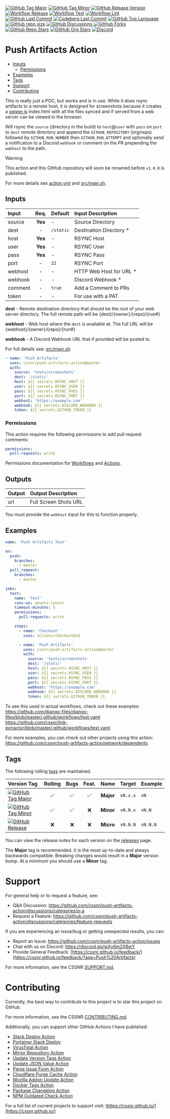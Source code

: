 [![GitHub Tag Major](https://img.shields.io/github/v/tag/cssnr/push-artifacts-action?sort=semver&filter=!v*.*&logo=git&logoColor=white&labelColor=585858&label=%20)](https://github.com/cssnr/push-artifacts-action/tags)
[![GitHub Tag Minor](https://img.shields.io/github/v/tag/cssnr/push-artifacts-action?sort=semver&filter=!v*.*.*&logo=git&logoColor=white&labelColor=585858&label=%20)](https://github.com/cssnr/push-artifacts-action/tags)
[![GitHub Release Version](https://img.shields.io/github/v/release/cssnr/push-artifacts-action?logo=git&logoColor=white&labelColor=585858&label=%20)](https://github.com/cssnr/push-artifacts-action/releases/latest)
[![Workflow Release](https://img.shields.io/github/actions/workflow/status/cssnr/push-artifacts-action/release.yaml?logo=github&label=release)](https://github.com/cssnr/push-artifacts-action/actions/workflows/release.yaml)
[![Workflow Test](https://img.shields.io/github/actions/workflow/status/cssnr/push-artifacts-action/test.yaml?logo=github&label=test)](https://github.com/cssnr/push-artifacts-action/actions/workflows/test.yaml)
[![Workflow Lint](https://img.shields.io/github/actions/workflow/status/cssnr/push-artifacts-action/lint.yaml?logo=github&label=lint)](https://github.com/cssnr/push-artifacts-action/actions/workflows/lint.yaml)
[![GitHub Last Commit](https://img.shields.io/github/last-commit/cssnr/push-artifacts-action?logo=github&label=updated)](https://github.com/cssnr/push-artifacts-action/graphs/commit-activity)
[![Codeberg Last Commit](https://img.shields.io/gitea/last-commit/cssnr/push-artifacts-action/master?gitea_url=https%3A%2F%2Fcodeberg.org%2F&logo=codeberg&logoColor=white&label=updated)](https://codeberg.org/cssnr/push-artifacts-action)
[![GitHub Top Language](https://img.shields.io/github/languages/top/cssnr/push-artifacts-action?logo=sharp&logoColor=white)](https://github.com/cssnr/push-artifacts-action)
[![GitHub repo size](https://img.shields.io/github/repo-size/cssnr/push-artifacts-action?logo=bookstack&logoColor=white&label=size)](https://github.com/cssnr/push-artifacts-action)
[![GitHub Discussions](https://img.shields.io/github/discussions/cssnr/push-artifacts-action)](https://github.com/cssnr/push-artifacts-action/discussions)
[![GitHub Forks](https://img.shields.io/github/forks/cssnr/push-artifacts-action?style=flat&logo=github)](https://github.com/cssnr/push-artifacts-action/forks)
[![GitHub Repo Stars](https://img.shields.io/github/stars/cssnr/push-artifacts-action?style=flat&logo=github)](https://github.com/cssnr/push-artifacts-action/stargazers)
[![GitHub Org Stars](https://img.shields.io/github/stars/cssnr?style=flat&logo=github&label=org%20stars)](https://cssnr.github.io/)
[![Discord](https://img.shields.io/discord/899171661457293343?logo=discord&logoColor=white&label=discord&color=7289da)](https://discord.gg/wXy6m2X8wY)

# Push Artifacts Action

- [Inputs](#Inputs)
  - [Permissions](#Permissions)
- [Examples](#Examples)
- [Tags](#Tags)
- [Support](#Support)
- [Contributing](#Contributing)

This is really just a POC, but works and is in use. While it does rsync artifacts to a remote host, it is designed for
screenshots because it creates a [swiper.js](https://github.com/nolimits4web/swiper) index.html with all the files
synced and if served from a web server can be viewed in the browser.

Will rsync the `source` (directory in the build) to `host`@`user` with `pass` on `port` to `dest` remote directory and
append the `GITHUB_REPOSITORY` (org/repo) followed by `GITHUB_RUN_NUMBER` then `GITHUB_RUN_ATTEMPT` and optionally send
a notification to a Discord `webhook` or comment on the PR prepending the `webhost` to the path.

> [!WARNING]  
> This action and this GitHub repository will soon be renamed before `v1.0.0` is published.

For more details see [action.yml](action.yml) and [src/main.sh](src/main.sh).

## Inputs

| Input   |  Req.   | Default   | Input&nbsp;Description   |
| :------ | :-----: | :-------- | :----------------------- |
| source  | **Yes** | -         | Source Directory         |
| dest    |    -    | `/static` | Destination Directory \* |
| host    | **Yes** | -         | RSYNC Host               |
| user    | **Yes** | -         | RSYNC User               |
| pass    | **Yes** | -         | RSYNC Pass               |
| port    |    -    | `22`      | RSYNC Port               |
| webhost |    -    | -         | HTTP Web Host for URL \* |
| webhook |    -    | -         | Discord Webhook \*       |
| comment |    -    | `true`    | Add a Comment to PRs     |
| token   |    -    | -         | For use with a PAT       |

**dest** - Remote destination directory that should be the root of your web server directory.
The full remote path will be {dest}/{owner}/{repo}/{run#}

**webhost** - Web host where the `dest` is available at. The full URL will be {webhost}/{owner}/{repo}/{run#}

**webhook** - A Discord Webhook URL that if provided will be posted to.

For full details see: [src/main.sh](src/main.sh)

```yaml
- name: 'Push Artifacts'
  uses: cssnr/push-artifacts-action@master
  with:
    source: 'tests/screenshots'
    dest: '/static'
    host: ${{ secrets.RSYNC_HOST }}
    user: ${{ secrets.RSYNC_USER }}
    pass: ${{ secrets.RSYNC_PASS }}
    port: ${{ secrets.RSYNC_PORT }}
    webhost: 'https://example.com'
    webhook: ${{ secrets.DISCORD_WEBHOOK }}
    token: ${{ secrets.GITHUB_TOKEN }}
```

### Permissions

This action requires the following permissions to add pull request comments:

```yaml
permissions:
  pull-requests: write
```

Permissions documentation for [Workflows](https://docs.github.com/en/actions/writing-workflows/choosing-what-your-workflow-does/controlling-permissions-for-github_token) and [Actions](https://docs.github.com/en/actions/security-for-github-actions/security-guides/automatic-token-authentication).

## Outputs

| Output | Output&nbsp;Description |
| :----- | :---------------------- |
| url    | Full Screen Shots URL   |

You must provide the `webhost` input for this to function properly.

## Examples

```yaml
name: 'Push Artifacts Test'

on:
  push:
    branches:
      - master
  pull_request:
    branches:
      - master

jobs:
  test:
    name: 'Test'
    runs-on: ubuntu-latest
    timeout-minutes: 5
    permissions:
      pull-requests: write

    steps:
      - name: 'Checkout'
        uses: actions/checkout@v4

      - name: 'Push Artifacts'
        uses: cssnr/push-artifacts-action@master
        with:
          source: 'tests/screenshots'
          dest: '/static'
          host: ${{ secrets.RSYNC_HOST }}
          user: ${{ secrets.RSYNC_USER }}
          pass: ${{ secrets.RSYNC_PASS }}
          port: ${{ secrets.RSYNC_PORT }}
          webhost: 'https://example.com'
          webhook: ${{ secrets.DISCORD_WEBHOOK }}
          token: ${{ secrets.GITHUB_TOKEN }}
```

To see this used in actual workflows, check out these examples:  
https://github.com/django-files/django-files/blob/master/.github/workflows/test.yaml  
https://github.com/cssnr/link-extractor/blob/master/.github/workflows/test.yaml

For more examples, you can check out other projects using this action:  
https://github.com/cssnr/push-artifacts-action/network/dependents

## Tags

The following rolling [tags](https://github.com/cssnr/push-artifacts-action/tags) are maintained.

| Version&nbsp;Tag                                                                                                                                                                                                           | Rolling | Bugs | Feat. |   Name    |  Target  | Example  |
| :------------------------------------------------------------------------------------------------------------------------------------------------------------------------------------------------------------------------- | :-----: | :--: | :---: | :-------: | :------: | :------- |
| [![GitHub Tag Major](https://img.shields.io/github/v/tag/cssnr/push-artifacts-action?sort=semver&filter=!v*.*&style=for-the-badge&label=%20&color=44cc10)](https://github.com/cssnr/push-artifacts-action/releases/latest) |   ✅    |  ✅  |  ✅   | **Major** | `vN.x.x` | `vN`     |
| [![GitHub Tag Minor](https://img.shields.io/github/v/tag/cssnr/push-artifacts-action?sort=semver&filter=!v*.*.*&style=for-the-badge&label=%20&color=blue)](https://github.com/cssnr/push-artifacts-action/releases/latest) |   ✅    |  ✅  |  ❌   | **Minor** | `vN.N.x` | `vN.N`   |
| [![GitHub Release](https://img.shields.io/github/v/release/cssnr/push-artifacts-action?style=for-the-badge&label=%20&color=red)](https://github.com/cssnr/push-artifacts-action/releases/latest)                           |   ❌    |  ❌  |  ❌   | **Micro** | `vN.N.N` | `vN.N.N` |

You can view the release notes for each version on the [releases](https://github.com/cssnr/push-artifacts-action/releases) page.

The **Major** tag is recommended. It is the most up-to-date and always backwards compatible.
Breaking changes would result in a **Major** version bump. At a minimum you should use a **Minor** tag.

# Support

For general help or to request a feature, see:

- Q&A Discussion: https://github.com/cssnr/push-artifacts-action/discussions/categories/q-a
- Request a Feature: https://github.com/cssnr/push-artifacts-action/discussions/categories/feature-requests

If you are experiencing an issue/bug or getting unexpected results, you can:

- Report an Issue: https://github.com/cssnr/push-artifacts-action/issues
- Chat with us on Discord: https://discord.gg/wXy6m2X8wY
- Provide General Feedback: [https://cssnr.github.io/feedback/](https://cssnr.github.io/feedback/?app=Push%20Artifacts)

For more information, see the CSSNR [SUPPORT.md](https://github.com/cssnr/.github/blob/master/.github/SUPPORT.md#support).

# Contributing

Currently, the best way to contribute to this project is to star this project on GitHub.

For more information, see the CSSNR [CONTRIBUTING.md](https://github.com/cssnr/.github/blob/master/.github/CONTRIBUTING.md#contributing).

Additionally, you can support other GitHub Actions I have published:

- [Stack Deploy Action](https://github.com/cssnr/stack-deploy-action?tab=readme-ov-file#readme)
- [Portainer Stack Deploy](https://github.com/cssnr/portainer-stack-deploy-action?tab=readme-ov-file#readme)
- [VirusTotal Action](https://github.com/cssnr/virustotal-action?tab=readme-ov-file#readme)
- [Mirror Repository Action](https://github.com/cssnr/mirror-repository-action?tab=readme-ov-file#readme)
- [Update Version Tags Action](https://github.com/cssnr/update-version-tags-action?tab=readme-ov-file#readme)
- [Update JSON Value Action](https://github.com/cssnr/update-json-value-action?tab=readme-ov-file#readme)
- [Parse Issue Form Action](https://github.com/cssnr/parse-issue-form-action?tab=readme-ov-file#readme)
- [Cloudflare Purge Cache Action](https://github.com/cssnr/cloudflare-purge-cache-action?tab=readme-ov-file#readme)
- [Mozilla Addon Update Action](https://github.com/cssnr/mozilla-addon-update-action?tab=readme-ov-file#readme)
- [Docker Tags Action](https://github.com/cssnr/docker-tags-action?tab=readme-ov-file#readme)
- [Package Changelog Action](https://github.com/cssnr/package-changelog-action?tab=readme-ov-file#readme)
- [NPM Outdated Check Action](https://github.com/cssnr/npm-outdated-action?tab=readme-ov-file#readme)

For a full list of current projects to support visit: [https://cssnr.github.io/](https://cssnr.github.io/)
